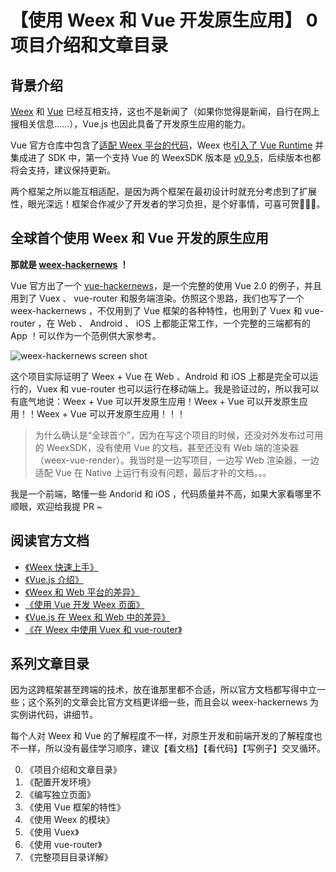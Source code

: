 # 【使用 Weex 和 Vue 开发原生应用】 0 项目介绍和文章目录

## 背景介绍

[Weex](http://weex.apache.org/cn/) 和 [Vue](https://cn.vuejs.org/) 已经互相支持，这也不是新闻了（如果你觉得是新闻，自行在网上搜相关信息……），Vue.js 也因此具备了开发原生应用的能力。

Vue 官方仓库中包含了[适配 Weex 平台的代码](https://github.com/vuejs/vue/tree/dev/src/platforms/weex)，Weex 也[引入了 Vue Runtime](https://github.com/alibaba/weex/blob/v0.9.5/package.json#L83) 并集成进了 SDK 中，第一个支持 Vue 的 WeexSDK 版本是 [v0.9.5](https://github.com/alibaba/weex/releases/tag/v0.9.5)，后续版本也都将会支持，建议保持更新。

两个框架之所以能互相适配，是因为两个框架在最初设计时就充分考虑到了扩展性，眼光深远！框架合作减少了开发者的学习负担，是个好事情，可喜可贺🎉🎉🎉。

## 全球首个使用 Weex 和 Vue 开发的原生应用

**那就是 [weex-hackernews](https://github.com/weexteam/weex-hackernews) ！**

Vue 官方出了一个 [vue-hackernews](https://github.com/vuejs/vue-hackernews-2.0)，是一个完整的使用 Vue 2.0 的例子，并且用到了 Vuex 、 vue-router 和服务端渲染。仿照这个思路，我们也写了一个 weex-hackernews ，不仅用到了 Vue 框架的各种特性，也用到了 Vuex 和 vue-router ，在 Web 、 Android 、 iOS 上都能正常工作，一个完整的三端都有的 App ！可以作为一个范例供大家参考。

![weex-hackernews screen shot](https://segmentfault.com/img/bVJaqq)

这个项目实际证明了 Weex + Vue 在 Web 、Android 和 iOS 上都是完全可以运行的，Vuex 和 vue-router 也可以运行在移动端上。我是验证过的，所以我可以有底气地说：Weex + Vue 可以开发原生应用！Weex + Vue 可以开发原生应用！！Weex + Vue 可以开发原生应用！！！

> 为什么确认是“全球首个”，因为在写这个项目的时候，还没对外发布过可用的 WeexSDK，没有使用 Vue 的文档，甚至还没有 Web 端的渲染器（weex-vue-render）。我当时是一边写项目，一边写 Web 渲染器，一边适配 Vue 在 Native 上运行有没有问题，最后才补的文档。。。

我是一个前端，略懂一些 Andorid 和 iOS ，代码质量并不高，如果大家看哪里不顺眼，欢迎给我提 PR ~

## 阅读官方文档

+ [《Weex 快速上手》](http://weex.apache.org/cn/guide/index.html)
+ [《Vue.js 介绍》](https://cn.vuejs.org/v2/guide/)
+ [《Weex 和 Web 平台的差异》](http://weex.apache.org/cn/references/platform-difference.html)
+ [《使用 Vue 开发 Weex 页面》](http://weex.apache.org/cn/guide/intro/using-vue.html)
+ [《Vue.js 在 Weex 和 Web 中的差异》](http://weex.apache.org/cn/references/vue/difference-with-web.html)
+ [《在 Weex 中使用 Vuex 和 vue-router》](http://weex.apache.org/cn/references/vue/difference-of-vuex.html)

## 系列文章目录

因为这跨框架甚至跨端的技术，放在谁那里都不合适，所以官方文档都写得中立一些；这个系列的文章会比官方文档更详细一些，而且会以 weex-hackernews 为实例讲代码，讲细节。

每个人对 Weex 和 Vue 的了解程度不一样，对原生开发和前端开发的了解程度也不一样，所以没有最佳学习顺序，建议【看文档】【看代码】【写例子】交叉循环。

0. 《项目介绍和文章目录》
1. 《配置开发环境》
2. 《编写独立页面》
3. 《使用 Vue 框架的特性》
4. 《使用 Weex 的模块》
5. 《使用 Vuex》
6. 《使用 vue-router》
7. 《完整项目目录详解》
